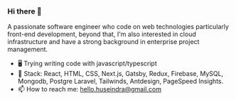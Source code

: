 ### Hi there 👋

A passionate software engineer who code on web technologies particularly front-end development, beyond that, I'm also interested in cloud infrastructure and have a strong background in enterprise project management.
 - 🖥 Trying writing code with javascript/typescript
 - 🔭 Stack: React, HTML, CSS, Next.js, Gatsby, Redux, Firebase, MySQL, Mongodb, Postgre Laravel, Tailwinds, Antdesign, PageSpeed Insights.
 - 📫 How to reach me: hello.huseindra@gmail.com

<!-- On the other hand, I was former Community Lead at <a href="https://developers.google.com/community/gdsc" target="_blank"> Google DSC </a> -->


<!--
**huseindra/huseindra** is a ✨ _special_ ✨ repository because its `README.md` (this file) appears on your GitHub profile.

Here are some ideas to get you started:

- 🔭 I’m currently working on ...
- 🌱 I’m currently learning ...
- 👯 I’m looking to collaborate on ...
- 🤔 I’m looking for help with ...
- 💬 Ask me about ...
- 📫 How to reach me: ...
- 😄 Pronouns: ...
- ⚡ Fun fact: ...
-->
